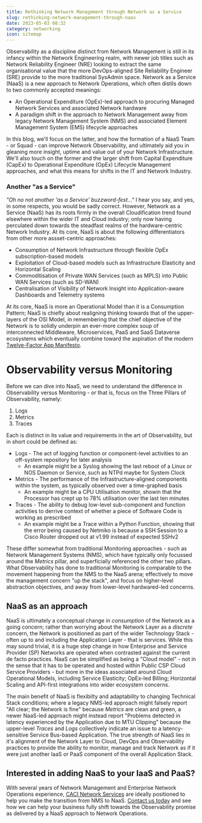 ```yaml
---
title: Rethinking Network Management through Network as a Service
slug: rethinking-network-management-through-naas
date: 2023-05-03 08:32
category: networking
icon: sitemap
---
```


Observability as a discipline distinct from Network Management is still in its infancy within the Network Engineering realm, with newer job titles such as Network Reliability Engineer (NRE) looking to extract the same organisational value that the more DevOps-aligned Site Reliability Engineer (SRE) provide to the more traditional SysAdmin space. Network as a Service (NaaS) is a new approach to Network Operations, which often distils down to two commonly accepted meanings:

* An Operational Expenditure (OpEx)-led approach to procuring Managed Network Services and associated Network hardware
* A paradigm shift in the approach to Network Management away from legacy Network Management System (NMS) and associated Element Management System (EMS) lifecycle approaches

In this blog, we'll focus on the latter, and how the formation of a NaaS Team - or Squad - can improve Network Observability, and ultimately aid you in gleaning more insight, uptime and value out of your Network Infrastructure. We'll also touch on the former and the larger shift from Capital Expenditure (CapEx) to Operational Expenditure (OpEx) Lifecycle Management approaches, and what this means for shifts in the IT and Network Industry.

### Another "as a Service"
_"Oh no not another 'as a Service' buzzword-fest..."_ I hear you say, and yes, in some respects, you would be sadly correct. However, Network as a Service (NaaS) has its roots firmly in the overall Cloudification trend found elsewhere within the wider IT and Cloud industry; only now having perculated down towards the steadfast realms of the hardware-centric Network Industry. At its core, NaaS is about the following differentiators from other more assset-centric approaches:

* Consumption of Network Infrastructure through flexible OpEx subscription-based models
* Exploitation of Cloud-based models such as Infrastructure Elasticity and Horizontal Scaling
* Commoditisation of Private WAN Services (such as MPLS) into Public WAN Services (such as SD-WAN)
* Centralisation of Visibility of Network Insight into Application-aware Dashboards and Telemetry systems

At its core, NaaS is more an Operational Model than it is a Consumption Pattern; NaaS is chiefly about realigning thinking towards that of the upper-layers of the OSI Model, in remembering that the chief objective of the Network is to solidly underpin an ever-more complex soup of interconnected Middleware, Microservices, PaaS and SaaS Dataverse ecosystems which eventually combine toward the aspiration of the modern [Twelve-Factor App Manifesto](https://12factor.net).

# Observability versus Monitoring
Before we can dive into NaaS, we need to understand the difference in Observability versus Monitoring - or that is, focus on the Three Pillars of Observability, namely:

1. Logs
2. Metrics
3. Traces

Each is distinct in its value and requirements in the art of Observability, but in short could be defined as:

* Logs - The act of logging function or component-level activities to an off-system repository for later analysis
  * An example might be a Syslog showing the last reboot of a Linux or NOS Daemon or Service, such as NTPd maybe for System Clock
* Metrics - The performance of the Infrastructure-aligned components within the system, as typically observed over a time-graphed basis
  * An example might be a CPU Utilisation monitor, showin that the Processor has crept up to 78% utilisation over the last ten minutes
* Traces - The ability to debug low-level sub-component and function activities to derrive context of whether a piece of Software Code is working as prescribed
  * An example might be a Trace within a Python Function, showing that the error being caused by Netmiko is because a SSH Session to a Cisco Router dropped out at v1.99 instead of expected SSHv2

These differ somewhat from traditional Monitoring approaches - such as Network Management Systems (NMS), which have typically only focussed around the _Metrics_ pillar, and superficially referenced the other two pillars. What Observability has done to traditional Monitoring is comparable to the movement happening from the NMS to the NaaS arena; effectively to move the management concern "up the stack", and focus on higher-level abstraction objectives, and away from lower-level hardwared-led concerns.

## NaaS as an approach
NaaS is ultimately a conceptual change in _consumption_ of the Network as a going concern; rather than worrying about the Network Layer as a _discrete_ concern, the Network is positioned as part of the wider Technology Stack - often up to and including the Application Layer - that is services. While this may sound trivial, it is a huge step change in how Enterprise and Service Provider (SP) Networks are operated when contrasted against the current de facto practices. NaaS can be simplified as being a "Cloud model" - not in the sense that it has to be operated and hosted within Public CSP Cloud Service Providers - but more in the ideas associated around Cloud Operational Models, including Service Elasticity; OpEx-led Billing; Horizontal Scaling and API-first integrations into wider ecosystem concerns.

The main benefit of NaaS is flexibilty and adaptability to changing Technical Stack conditions; where a legacy NMS-led approach might falsely report "All clear; the Network is fine" because _Metrics_ are clean and green, a newer NaaS-led approach might instead report "Problems detected in latency experienced by the Application due to MTU Clipping" because the upper-level _Traces_ and _Logs_ collectively indicate an issue to a latency-sensitive Service Bus-based Application. The true strength of NaaS lies in it's alignment of the Network Layer to Cloud, DevOps and Observability practices to provide the ability to monitor, manage and track Network as if it were just another IaaS or PaaS component of the overall Application Stack.

## Interested in adding NaaS to your IaaS and PaaS?
With several years of Network Management and Enterprise Network Operations experience, [CACI Network Services](https://www.caci.co.uk/services/network-infrastructure-consulting/) are ideally positioned to help you make the transition from NMS to NaaS. [Contact us today](https://www.caci.co.uk/contact/#contact-form) and see how we can help your business fully shift towards the Observability promise as delivered by a NaaS approach to Network Operations.
